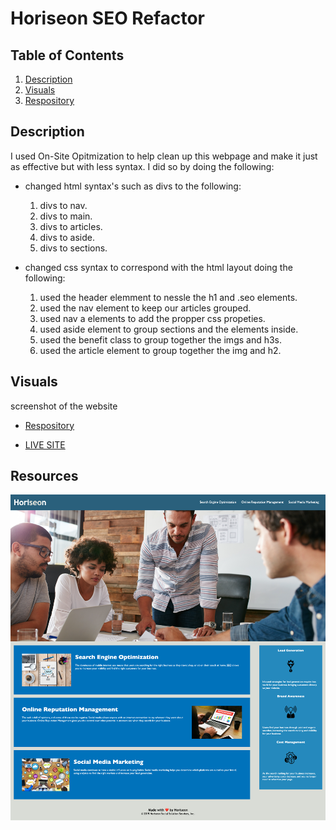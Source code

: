 # Horiseon SEO Refactor



## Table of Contents
1. [Description](#discription)
2. [Visuals](#visuals)
3. [Respository](#respository)


## Description
I used On-Site Opitmization to help clean up this webpage and make it just as effective but with less syntax.
I did so by doing the following:

- changed html syntax's such as divs to the following:
    1. divs to nav.
    2. divs to main.
    3. divs to articles.
    4. divs to aside.
    5. divs to sections.

- changed css syntax to correspond with the html layout doing the following:
    1. used the header elemment to nessle the h1 and .seo elements.
    2. used the nav element to keep our articles grouped.
    3. used nav a elements to add the propper css propeties.
    4. used aside element to group sections and the elements inside.
    5. used the benefit class to group together the imgs and h3s.
    6. used the article element to group together the img and h2.



## Visuals 
screenshot of the website

- [Respository](https://github.com/VarunTanna/seo-refactor)

- [LIVE SITE](https://varuntanna.github.io/seo-refactor/)


## Resources

![Horiseon](./assets/images/Horison-Search-Engine-Optimization.png)


